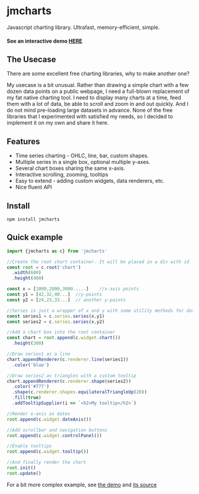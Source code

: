 # jmcharts

Javascript charting library. Ultrafast, memory-efficient, simple.

#### See an interactive demo [HERE](https://jan-x-marek.github.io/jmcharts/)

## The Usecase

There are some excellent free charting libraries, why to make another one?

My usecase is a bit unusual. Rather than drawing a simple chart with a few dozen data points on a public webpage, I need a full-blown replacement of my fat native charting tool. I need to display many charts at a time, feed them with a lot of data, be able to scroll and zoom in and out quickly. And I do not mind pre-loading large datasets in advance. None of the free libraries that I experimented with satisfied my needs, so I decided to implement it on my own and share it here.

## Features
* Time series charting - OHLC, line, bar, custom shapes.
* Multiple series in a single box, optional multiple y-axes.
* Several chart boxes sharing the same x-axis.
* Interactive scrolling, zooming, tooltips
* Easy to extend - adding custom widgets, data renderers, etc.
* Nice fluent API

## Install
``npm install jmcharts``

## Quick example

```javascript
import {jmcharts as c} from 'jmcharts'

//Create the root chart container. It will be placed in a div with id 'chart' in the current document.
const root = c.root('chart')
  .width(600)
  .height(400)

const x = [1000,2000,3000.....]    //x-axis points
const y1 = [42,32,40...]  //y-points
const y2 = [24,23,33...]  // another y-points

//Series is just a wrapper of x and y with some utility methods for data access
const series1 = c.series.series(x,y1)
const series2 = c.series.series(x,y2)

//Add a chart box into the root container
const chart = root.append(c.widget.chart())
  .height(300)

//Draw series1 as a line
chart.appendRenderer(c.renderer.line(series1))
  .color('blue')

//Draw series2 as triangles with a custom tooltip
chart.appendRenderer(c.renderer.shape(series2))
  .color('#777')
  .shape(c.renderer.shapes.equilateralTriangleUp(20))
  .fill(true)
  .addTooltipSupplier(i => `<h2>My tooltip</h2>`)

//Render x-axis as dates
root.append(c.widget.dateAxis())

//Add scrollbar and navigation buttons
root.append(c.widget.controlPanel())

//Enable tooltips
root.append(c.widget.tooltip())

//And finally render the chart
root.init()
root.update()
```

For a bit more complex example, see [the demo](https://jan-x-marek.github.io/jmcharts/) and [its source](https://github.com/jan-x-marek/jmcharts/blob/master/demo/src/demoNice.js) 
